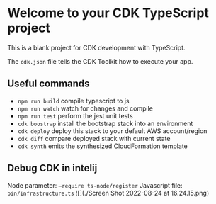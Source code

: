 # Welcome to your CDK TypeScript project

This is a blank project for CDK development with TypeScript.

The `cdk.json` file tells the CDK Toolkit how to execute your app.

## Useful commands

* `npm run build`   compile typescript to js
* `npm run watch`   watch for changes and compile
* `npm run test`    perform the jest unit tests
* `cdk boostrap`    install the bootstrap stack into an environment
* `cdk deploy`      deploy this stack to your default AWS account/region
* `cdk diff`        compare deployed stack with current state
* `cdk synth`       emits the synthesized CloudFormation template

## Debug CDK in intelij
Node parameter: `—require ts-node/register`
Javascript file: `bin/infrastructure.ts`
![](./Screen Shot 2022-08-24 at 16.24.15.png)
